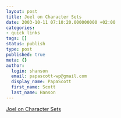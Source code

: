 ```yaml
---
layout: post
title: Joel on Character Sets
date: 2003-10-11 07:10:20.000000000 +02:00
categories:
- quick links
tags: []
status: publish
type: post
published: true
meta: {}
author:
  login: shanson
  email: papascott-wp@gmail.com
  display_name: PapaScott
  first_name: Scott
  last_name: Hanson
---
```

<p><a title="He starts by dissing PHP, that got my attention. But he's right." href="http://www.joelonsoftware.com/articles/Unicode.html">Joel on Character Sets</a></p>
